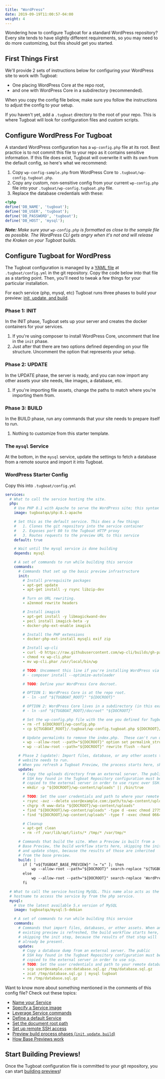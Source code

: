 ```yaml
---
title: "WordPress"
date: 2019-09-19T11:00:57-04:00
weight: 4
---
```


Wondering how to configure Tugboat for a standard WordPress repository? Every site tends to have slightly different
requirements, so you may need to do more customizing, but this should get you started.

## First Things First

We'll provide 2 sets of instructions below for configuring your WordPress site to work with Tugboat:

- One placing WordPress Core at the repo root,
- and one with WordPress Core in a subdirectory (recommended).

When you copy the config file below, make sure you follow the instructions to adjust the config to your setup.

If you haven't yet, add a `.tugboat` directory to the root of your repo. This is where Tugboat will look for
configuration files and custom scripts.

## Configure WordPress For Tugboat

A standard WordPress configuration has a `wp-config.php` file at its root. Best practice is to not commit this file to
your repo as it contains sensitive information. If this file does exist, Tugboat will overwrite it with its own from the
default config, so here's what we recommend:

1. Copy `wp-config-sample.php` from WordPress Core to `.tugboat/wp-config.tugboat.php`.
1. Copy any custom, non-sensitive config from your current `wp-config.php` file into your
   `.tugboat/wp-config.tugboat.php` file.
1. Replace the database credentials with these:

```php
<?php
define('DB_NAME', 'tugboat');
define('DB_USER', 'tugboat');
define('DB_PASSWORD', 'tugboat');
define('DB_HOST', 'mysql');
```

_**Note:** Make sure your `wp-config.php` is formatted as close to the sample file as possible. The WordPress CLI gets
angry when it's not and will release the Kraken on your Tugboat builds._

## Configure Tugboat for WordPress

The Tugboat configuration is managed by a [YAML file](/setting-up-tugboat/create-a-tugboat-config-file/) at
`.tugboat/config.yml` in the git repository. Copy the code below into that file as a starting point. Then, you'll need
to tweak a few things for your particular installation.

For each service (php, mysql, etc) Tugboat runs three phases to build your preview:
[init, update, and build](/building-a-preview/preview-deep-dive/how-previews-work/#the-build-process-explained).

### Phase 1: INIT

In the INIT phase, Tugboat sets up your server and creates the docker containers for your services.

1. If you're using composer to install WordPress Core, uncomment that line in the `init` phase.
2. Just after that there are two options defined depending on your file structure. Uncomment the option that represents
   your setup.

### Phase 2: UPDATE

In the UPDATE phase, the server is ready, and you can now import any other assets your site needs, like images, a
database, etc.

1. If you're importing file assets, change the paths to match where you're importing them from.

### Phase 3: BUILD

In the BUILD phase, run any commands that your site needs to prepare itself to run.

1. Nothing to customize from this starter template.

### The `mysql` Service

At the bottom, in the `mysql` service, update the settings to fetch a database from a remote source and import it into
Tugboat.

### WordPress Starter Config

Copy this into `.tugboat/config.yml`

```yaml
services:
  # What to call the service hosting the site.
  php:
    # Use PHP 8.1 with Apache to serve the WordPress site; this syntax pulls in the latest version of PHP 8.1
    image: tugboatqa/php:8.1-apache

    # Set this as the default service. This does a few things
    #   1. Clones the git repository into the service container
    #   2. Exposes port 80 to the Tugboat HTTP proxy
    #   3. Routes requests to the preview URL to this service
    default: true

    # Wait until the mysql service is done building
    depends: mysql

    # A set of commands to run while building this service
    commands:
      # Commands that set up the basic preview infrastructure
      init:
        # Install prerequisite packages
        - apt-get update
        - apt-get install -y rsync libzip-dev

        # Turn on URL rewriting.
        - a2enmod rewrite headers

        # Install imagick
        - apt-get install -y libmagickwand-dev
        - pecl install imagick-beta -y
        - docker-php-ext-enable imagick

        # Install the PHP extensions
        - docker-php-ext-install mysqli exif zip

        # Install wp-cli
        - curl -O https://raw.githubusercontent.com/wp-cli/builds/gh-pages/phar/wp-cli.phar
        - chmod +x wp-cli.phar
        - mv wp-cli.phar /usr/local/bin/wp

        # TODO: Uncomment this line if you're installing WordPress via composer.
        # - composer install --optimize-autoloader

        # TODO: Define your WordPress Core docroot.

        # OPTION 1: WordPress Core is at the repo root.
        # - ln -snf "${TUGBOAT_ROOT}" "${DOCROOT}"

        # OPTION 2: WordPress Core lives in a subdirectory (in this example, 'docroot').
        # - ln -snf "${TUGBOAT_ROOT}/docroot" "${DOCROOT}"

        # Set the wp-config.php file with the one you defined for Tugboat.
        - rm -rf ${DOCROOT}/wp-config.php
        - cp ${TUGBOAT_ROOT}/.tugboat/wp-config.tugboat.php ${DOCROOT}/wp-config.php

        # Update permalinks to remove the index.php.  These can't run until the database is imported.  How do we do that?
        - wp --allow-root --path="${DOCROOT}" option set permalink_structure /%postname%/
        - wp --allow-root --path="${DOCROOT}" rewrite flush --hard

      # Phase 2 (update): Import files, database, or any other assets that your
      # website needs to run.
      # When you refresh a Tugboat Preview, the process starts here, skipping `init`.
      update:
        # Copy the uploads directory from an external server. The public
        # SSH key found in the Tugboat Repository configuration must be
        # copied to the external server in order to use rsync over SSH.
        - mkdir -p "${DOCROOT}/wp-content/uploads" || /bin/true

        # TODO: Set the user credentials and path to where your remote files live.
        - rsync -avz --delete user@example.com:/path/to/wp-content/uploads/ "${DOCROOT}/wp-content/uploads/"
        - chgrp -R www-data "${DOCROOT}/wp-content/uploads"
        - find "${DOCROOT}/wp-content/uploads" -type d -exec chmod 2775 {} \;
        - find "${DOCROOT}/wp-content/uploads" -type f -exec chmod 0664 {} \;

        # Cleanup
        - apt-get clean
        - rm -rf /var/lib/apt/lists/* /tmp/* /var/tmp/*

      # Commands that build the site. When a Preview is built from a
      # Base Preview, the build workflow starts here, skipping the init
      # and update steps, because the results of those are inherited
      # from the base preview.
      build: |
        if [ "x${TUGBOAT_BASE_PREVIEW}" != "x" ]; then
            wp --allow-root --path="${DOCROOT}" search-replace "${TUGBOAT_BASE_PREVIEW_URL_HOST}" "${TUGBOAT_SERVICE_URL_HOST}" --skip-columns=guid
        else
            wp --allow-root --path="${DOCROOT}" search-replace 'WordPress.local' "${TUGBOAT_SERVICE_URL_HOST}" --skip-columns=guid
        fi

  # What to call the service hosting MySQL. This name also acts as the
  # hostname to access the service by from the php service.
  mysql:
    # Use the latest available 5.x version of MySQL
    image: tugboatqa/mysql:5-debian

    # A set of commands to run while building this service
    commands:
      # Commands that import files, databases, or other assets. When an
      # existing preview is refreshed, the build workflow starts here,
      # skipping the init step, because the results of that step will
      # already be present.
      update:
        # Copy a database dump from an external server. The public
        # SSH key found in the Tugboat Repository configuration must be
        # copied to the external server in order to use scp.
        # TODO: Set the user credentials and path to your remote database file.
        - scp user@example.com:database.sql.gz /tmp/database.sql.gz
        - zcat /tmp/database.sql.gz | mysql tugboat
        - rm /tmp/database.sql.gz
```

Want to know more about something mentioned in the comments of this config file? Check out these topics:

- [Name your Service](/setting-up-services/how-to-set-up-services/name-your-service/)
- [Specify a Service image](/setting-up-services/how-to-set-up-services/specify-a-service-image/)
- [Leverage Service commands](/setting-up-services/how-to-set-up-services/leverage-service-commands/)
- [Define a default Service](/setting-up-services/how-to-set-up-services/define-a-default-service/)
- [Set the document root path](/setting-up-services/how-to-set-up-services/set-the-document-root-path/)
- [Set up remote SSH access](/setting-up-tugboat/select-repo-settings/#set-up-remote-ssh-access)
- [Preview build process phases (`init`, `update`, `build`)](/building-a-preview/preview-deep-dive/how-previews-work/#the-build-process-explained)
- [How Base Previews work](/building-a-preview/preview-deep-dive/how-previews-work/#how-base-previews-work)

## Start Building Previews!

Once the Tugboat configuration file is committed to your git repository, you can start
[building previews](/building-a-preview/administer-previews/build-previews/)!
